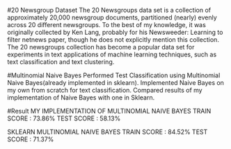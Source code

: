 #20 Newsgroup Dataset
The 20 Newsgroups data set is a collection of approximately 20,000 newsgroup documents, partitioned (nearly) evenly across 20 different newsgroups. To the best of my knowledge, it was originally collected by Ken Lang, probably for his Newsweeder: Learning to filter netnews paper, though he does not explicitly mention this collection. The 20 newsgroups collection has become a popular data set for experiments in text applications of machine learning techniques, such as text classification and text clustering.

#Multinomial Naive Bayes
Performed Test Classification using Multinomial Naive Bayes(already implemented in sklearn).
Implemented Naive Bayes on my own from scratch for text classification. 
Compared results of my implementation of Naive Bayes with one in Sklearn.

#Result
MY IMPLEMENTATION OF MULTINOMIAL NAIVE BAYES
TRAIN SCORE : 73.86%
TEST SCORE :  58.13%

SKLEARN MULTINOMIAL NAIVE BAYES
TRAIN SCORE :  84.52%
TEST SCORE :  71.37%
